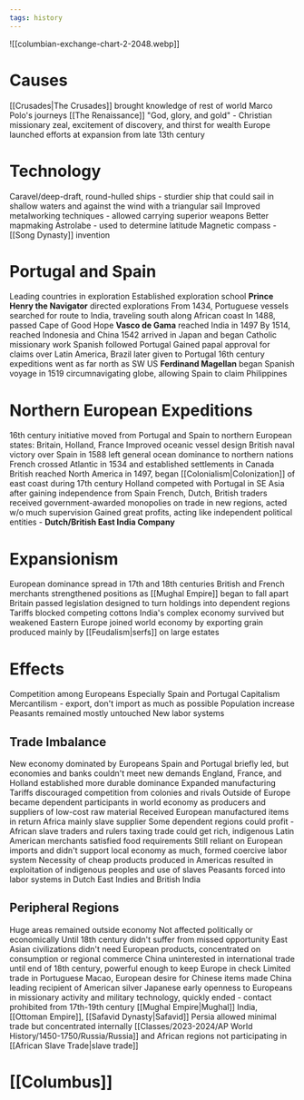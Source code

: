 ```yaml
---
tags: history
---
```

![[columbian-exchange-chart-2-2048.webp]]
# Causes
[[Crusades|The Crusades]] brought knowledge of rest of world
Marco Polo's journeys
[[The Renaissance]]
"God, glory, and gold" - Christian missionary zeal, excitement of discovery, and thirst for wealth
Europe launched efforts at expansion from late 13th century
# Technology
Caravel/deep-draft, round-hulled ships - sturdier ship that could sail in shallow waters and against the wind with a triangular sail
Improved metalworking techniques - allowed carrying superior weapons
Better mapmaking
Astrolabe - used to determine latitude
Magnetic compass - [[Song Dynasty]] invention
# Portugal and Spain
Leading countries in exploration
Established exploration school
**Prince Henry the Navigator** directed explorations
From 1434, Portuguese vessels searched for route to India, traveling south along African coast
In 1488, passed Cape of Good Hope
**Vasco de Gama** reached India in 1497
By 1514, reached Indonesia and China
1542 arrived in Japan and began Catholic missionary work
Spanish followed Portugal
Gained papal approval for claims over Latin America, Brazil later given to Portugal
16th century expeditions went as far north as SW US
**Ferdinand Magellan** began Spanish voyage in 1519 circumnavigating globe, allowing Spain to claim Philippines
# Northern European Expeditions
16th century initiative moved from Portugal and Spain to northern European states: Britain, Holland, France
Improved oceanic vessel design
British naval victory over Spain in 1588 left general ocean dominance to northern nations
French crossed Atlantic in 1534 and established settlements in Canada
British reached North America in 1497, began [[Colonialism|Colonization]] of east coast during 17th century
Holland competed with Portugal in SE Asia after gaining independence from Spain
French, Dutch, British traders received government-awarded monopolies on trade in new regions, acted w/o much supervision
Gained great profits, acting like independent political entities - **Dutch/British East India Company**
# Expansionism
European dominance spread in 17th and 18th centuries
British and French merchants strengthened positions as [[Mughal Empire]] began to fall apart
Britain passed legislation designed to turn holdings into dependent regions
Tariffs blocked competing cottons
India's complex economy survived but weakened
Eastern Europe joined world economy by exporting grain produced mainly by [[Feudalism|serfs]] on large estates
# Effects
Competition among Europeans
Especially Spain and Portugal
Capitalism
Mercantilism - export, don't import as much as possible
Population increase
Peasants remained mostly untouched
New labor systems
## Trade Imbalance
New economy dominated by Europeans
Spain and Portugal briefly led, but economies and banks couldn't meet new demands
England, France, and Holland established more durable dominance
Expanded manufacturing
Tariffs discouraged competition from colonies and rivals
Outside of Europe became dependent participants in world economy as producers and suppliers of low-cost raw material
Received European manufactured items in return
Africa mainly slave supplier
Some dependent regions could profit - African slave traders and rulers taxing trade could get rich, indigenous Latin American merchants satisfied food requirements
Still reliant on European imports and didn't support local economy as much, formed coercive labor system
Necessity of cheap products produced in Americas resulted in exploitation of indigenous peoples and use of slaves
Peasants forced into labor systems in Dutch East Indies and British India
## Peripheral Regions
Huge areas remained outside economy
Not affected politically or economically
Until 18th century didn't suffer from missed opportunity
East Asian civilizations didn't need European products, concentrated on consumption or regional commerce
China uninterested in international trade until end of 18th century, powerful enough to keep Europe in check
Limited trade in Portuguese Macao, European desire for Chinese items made China leading recipient of American silver
Japanese early openness to Europeans in missionary activity and military technology, quickly ended - contact prohibited from 17th-19th century
[[Mughal Empire|Mughal]] India, [[Ottoman Empire]], [[Safavid Dynasty|Safavid]] Persia allowed minimal trade but concentrated internally
[[Classes/2023-2024/AP World History/1450-1750/Russia/Russia]] and African regions not participating in [[African Slave Trade|slave trade]]
# [[Columbus]]
